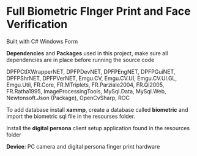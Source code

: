 # Full Biometric FInger Print and Face Verification

Built with C# Windows Form

**Dependencies** and **Packages** used in this project, make sure all dependencies are in place before running the source code

DPFPCtlXWrapperNET, 
DPFPDevNET, 
DPFPEngNET, 
DPFPGuiNET, 
DPFPShrNET, 
DPFPVerNET, 
Emgu.CV, 
Emgu.CV.UI, 
Emgu.CV.UI.GL, 
Emgu.Util, 
FR.Core, 
FR.MTriplets, 
FR.Parziale2004, 
FR.Qi2005, 
FR.Ratha1995, 
ImageProcessingTools, 
MySql.Data, 
MySql.Web, 
Newtonsoft.Json (Package), 
OpenCvSharp, 
ROC 

To add database install **xammp**, create a database called **biometric** and import the biometric sql file in the resourses folder.

Install the **digital persona** client setup application found in the resources folder

**Device**: PC camera and digital persona finger print hardware
